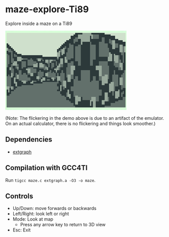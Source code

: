 # maze-explore-Ti89
Explore inside a maze on a Ti89

![](screenshots/graphics_demo.gif)

(Note: The flickering in the demo above is due to an artifact of the emulator. On an actual calculator, there is no flickering and things look smoother.)

## Dependencies
  - [extgraph](https://github.com/debrouxl/ExtGraph)

## Compilation with GCC4TI
Run `tigcc maze.c extgraph.a -O3 -o maze`.

## Controls
  - Up/Down: move forwards or backwards
  - Left/Right: look left or right
  - Mode: Look at map
    - Press any arrow key to return to 3D view
  - Esc: Exit

